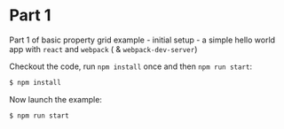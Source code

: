 # Part 1

Part 1 of basic property grid example - initial setup - a simple hello world app with `react` and `webpack` ( & `webpack-dev-server`)

Checkout the code, run `npm install` once and then `npm run start`:

```sh
$ npm install
```

Now launch the example:
```sh
$ npm run start
```